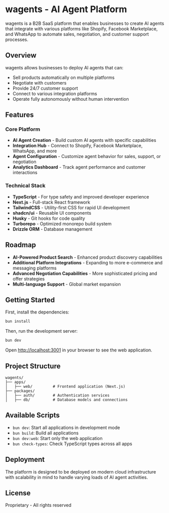# wagents - AI Agent Platform

wagents is a B2B SaaS platform that enables businesses to create AI agents that integrate with various platforms like Shopify, Facebook Marketplace, and WhatsApp to automate sales, negotiation, and customer support processes.

## Overview

wagents allows businesses to deploy AI agents that can:
- Sell products automatically on multiple platforms
- Negotiate with customers
- Provide 24/7 customer support
- Connect to various integration platforms
- Operate fully autonomously without human intervention

## Features

### Core Platform
- **AI Agent Creation** - Build custom AI agents with specific capabilities
- **Integration Hub** - Connect to Shopify, Facebook Marketplace, WhatsApp, and more
- **Agent Configuration** - Customize agent behavior for sales, support, or negotiation
- **Analytics Dashboard** - Track agent performance and customer interactions

### Technical Stack
- **TypeScript** - For type safety and improved developer experience
- **Next.js** - Full-stack React framework
- **TailwindCSS** - Utility-first CSS for rapid UI development
- **shadcn/ui** - Reusable UI components
- **Husky** - Git hooks for code quality
- **Turborepo** - Optimized monorepo build system
- **Drizzle ORM** - Database management

## Roadmap

- **AI-Powered Product Search** - Enhanced product discovery capabilities
- **Additional Platform Integrations** - Expanding to more e-commerce and messaging platforms
- **Advanced Negotiation Capabilities** - More sophisticated pricing and offer strategies
- **Multi-language Support** - Global market expansion

## Getting Started

First, install the dependencies:

```bash
bun install
```

Then, run the development server:

```bash
bun dev
```

Open [http://localhost:3001](http://localhost:3001) in your browser to see the web application.

## Project Structure

```
wagents/
├── apps/
│   ├── web/         # Frontend application (Next.js)
├── packages/
│   ├── auth/        # Authentication services
│   ├── db/          # Database models and connections
```

## Available Scripts

- `bun dev`: Start all applications in development mode
- `bun build`: Build all applications
- `bun dev:web`: Start only the web application
- `bun check-types`: Check TypeScript types across all apps

## Deployment

The platform is designed to be deployed on modern cloud infrastructure with scalability in mind to handle varying loads of AI agent activities.

## License

Proprietary - All rights reserved

